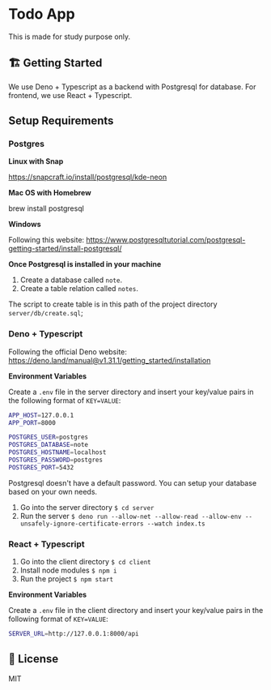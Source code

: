 # Todo App

This is made for study purpose only.

## 🏗 Getting Started

We use Deno + Typescript as a backend with Postgresql for database. For frontend, we use React + Typescript.

## Setup Requirements

### Postgres

<b>Linux with Snap</b>

https://snapcraft.io/install/postgresql/kde-neon

<b>Mac OS with Homebrew</b>

brew install postgresql

<b>Windows</b>

Following this website: https://www.postgresqltutorial.com/postgresql-getting-started/install-postgresql/

<b>Once Postgresql is installed in your machine</b>

1. Create a database called `note`.
2. Create a table relation called `notes`.

The script to create table is in this path of the project directory `server/db/create.sql`;

### Deno + Typescript

Following the official Deno website: https://deno.land/manual@v1.31.1/getting_started/installation

<b>Environment Variables</b>

Create a `.env` file in the server directory and insert
your key/value pairs in the following format of `KEY=VALUE`:

```sh
APP_HOST=127.0.0.1
APP_PORT=8000

POSTGRES_USER=postgres
POSTGRES_DATABASE=note
POSTGRES_HOSTNAME=localhost
POSTGRES_PASSWORD=postgres
POSTGRES_PORT=5432
```
Postgresql doesn't have a default password. You can setup your database based on your own needs.

1. Go into the server directory `$ cd server`
2. Run the server `$ deno run --allow-net --allow-read --allow-env --unsafely-ignore-certificate-errors --watch index.ts`

### React + Typescript

1. Go into the client directory `$ cd client`
2. Install node modules `$ npm i`
3. Run the project `$ npm start`

<b>Environment Variables</b>

Create a `.env` file in the client directory and insert
your key/value pairs in the following format of `KEY=VALUE`:

```sh
SERVER_URL=http://127.0.0.1:8000/api
```

## 📝 License

MIT
